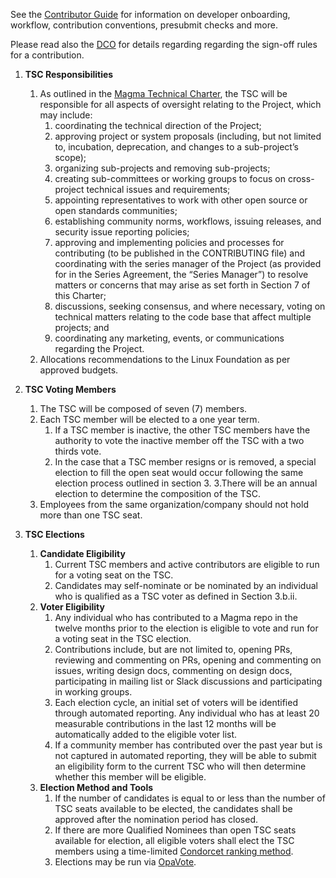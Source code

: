 See the [Contributor Guide](https://github.com/magma/magma/wiki/Contributor-Guide/)
for information on developer onboarding, workflow, contribution conventions,
presubmit checks and more.

Please read also the [DCO](./DCO.md) for details regarding regarding the
sign-off rules for a contribution.

1. **TSC Responsibilities**
    1. As outlined in the [Magma Technical Charter](https://github.com/magma/magma/blob/master/Magma_Technical_Charter_Final_1-26-2021.docx.pdf), the TSC will be responsible for all aspects of oversight relating to the Project, which may include:
        1. coordinating the technical direction of the Project;
        2. approving project or system proposals (including, but not limited to, incubation, deprecation, and changes to a sub-project’s scope);
        3. organizing sub-projects and removing sub-projects;
        4. creating sub-committees or working groups to focus on cross-project technical issues and requirements;
        5. appointing representatives to work with other open source or open standards communities;
        6. establishing community norms, workflows, issuing releases, and security issue reporting policies;
        7. approving and implementing policies and processes for contributing (to be published in the CONTRIBUTING file) and coordinating with the series manager of the Project (as provided for in the Series Agreement, the “Series Manager”) to resolve matters or concerns that may arise as set forth in Section 7 of this Charter;
        8. discussions, seeking consensus, and where necessary, voting on technical matters relating to the code base that affect multiple projects; and
        9. coordinating any marketing, events, or communications regarding the Project.
    2. Allocations recommendations to the Linux Foundation as per approved budgets.

2. **TSC Voting Members**
    1. The TSC will be composed of seven (7) members.
    2. Each TSC member will be elected to a one year term.
        1. If a TSC member is inactive, the other TSC members have the authority to vote the inactive member off the TSC with a two thirds vote.
        2. In the case that a TSC member resigns or is removed, a special election to fill the open seat would occur following the same election process outlined in section 3.
    3.There will be an annual election to determine the composition of the TSC.
    4. Employees from the same organization/company should not hold more than one TSC seat.

3. **TSC Elections**
    1. **Candidate Eligibility**
        1. Current TSC members and active contributors are eligible to run for a voting seat on the TSC.
        2. Candidates may self-nominate or be nominated by an individual who is qualified as a TSC voter as defined in Section 3.b.ii.
    2. **Voter Eligibility**
        1. Any individual who has contributed to a Magma repo in the twelve months prior to the election is eligible to vote and run for a voting seat in the TSC election.
        2. Contributions include, but are not limited to, opening PRs, reviewing and commenting on PRs, opening and commenting on issues, writing design docs, commenting on design docs, participating in mailing list or Slack discussions and participating in working groups.
        3. Each election cycle, an initial set of voters will be identified through automated reporting. Any individual who has at least 20 measurable contributions in the last 12 months will be automatically added to the eligible voter list.
        4. If a community member has contributed over the past year but is not captured in automated reporting, they will be able to submit an eligibility form to the current TSC who will then determine whether this member will be eligible.
    3. **Election Method and Tools**
        1. If the number of candidates is equal to or less than the number of TSC seats available to be elected, the candidates shall be approved after the nomination period has closed.
        2. If there are more Qualified Nominees than open TSC seats available for election, all eligible voters shall elect the TSC members using a time-limited [Condorcet ranking method](https://www.opavote.com/methods/condorcet-voting).
        3. Elections may be run via [OpaVote](https://www.opavote.com/).
